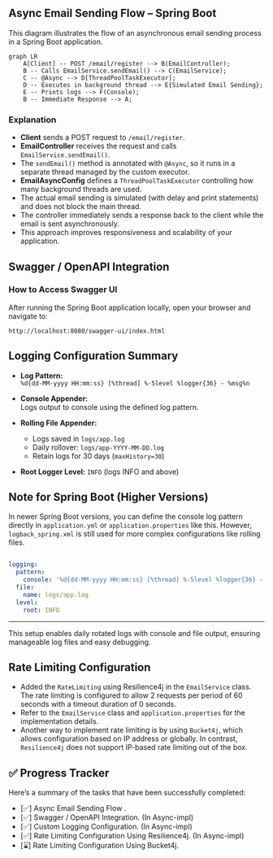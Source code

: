 ## Async Email Sending Flow – Spring Boot

This diagram illustrates the flow of an asynchronous email sending process in a Spring Boot application.

```mermaid
graph LR
    A[Client] -- POST /email/register --> B(EmailController);
    B -- Calls EmailService.sendEmail() --> C(EmailService);
    C -- @Async --> D[ThreadPoolTaskExecutor];
    D -- Executes in background thread --> E{Simulated Email Sending};
    E -- Prints logs --> F(Console);
    B -- Immediate Response --> A;

```
### Explanation

- **Client** sends a POST request to `/email/register`.
- **EmailController** receives the request and calls `EmailService.sendEmail()`.
- The `sendEmail()` method is annotated with `@Async`, so it runs in a separate thread managed by the custom executor.
- **EmailAsyncConfig** defines a `ThreadPoolTaskExecutor` controlling how many background threads are used.
- The actual email sending is simulated (with delay and print statements) and does not block the main thread.
- The controller immediately sends a response back to the client while the email is sent asynchronously.
- This approach improves responsiveness and scalability of your application.

## Swagger / OpenAPI Integration

### How to Access Swagger UI

After running the Spring Boot application locally, open your browser and navigate to:

```
http://localhost:8080/swagger-ui/index.html
```
## Logging Configuration Summary

- **Log Pattern:**  
  `%d{dd-MM-yyyy HH:mm:ss} [%thread] %-5level %logger{36} - %msg%n`

- **Console Appender:**  
  Logs output to console using the defined log pattern.

- **Rolling File Appender:**  
  - Logs saved in `logs/app.log`  
  - Daily rollover: `logs/app-YYYY-MM-DD.log`  
  - Retain logs for 30 days (`maxHistory=30`)

- **Root Logger Level:** `INFO` (logs INFO and above)

## Note for Spring Boot (Higher Versions)

In newer Spring Boot versions, you can define the console log pattern directly in `application.yml` or `application.properties` like this. However, `logback_spring.xml` is still used for more complex configurations like rolling files.
```yaml

logging:
  pattern:
    console: '%d{dd-MM-yyyy HH:mm:ss} [%thread] %-5level %logger{36} - %msg%n'
  file:
    name: logs/app.log
  level:
    root: INFO
```
---

This setup enables daily rotated logs with console and file output, ensuring manageable log files and easy debugging.

## Rate Limiting Configuration

- Added the `RateLimiting` using Resilience4j in the `EmailService` class. The rate limiting is configured to allow 2 requests per period of 60 seconds with a timeout duration of 0 seconds.
- Refer to the `EmailService` class and `application.properties` for the implementation details.
- Another way to implement rate limiting is by using `Bucket4j`, which allows configuration based on IP address or globally. In contrast, `Resilience4j` does not support IP-based rate limiting out of the box.

## ✅ Progress Tracker

Here’s a summary of the tasks that have been successfully completed:

- [✅] Async Email Sending Flow .
- [✅] Swagger / OpenAPI Integration. (In Async-impl)
- [✅] Custom Logging Configuration. (In Async-impl)
- [✅] Rate Limiting Configuration Using Resilience4j. (In Async-impl)
- [⌛] Rate Limiting Configuration Using Bucket4j.